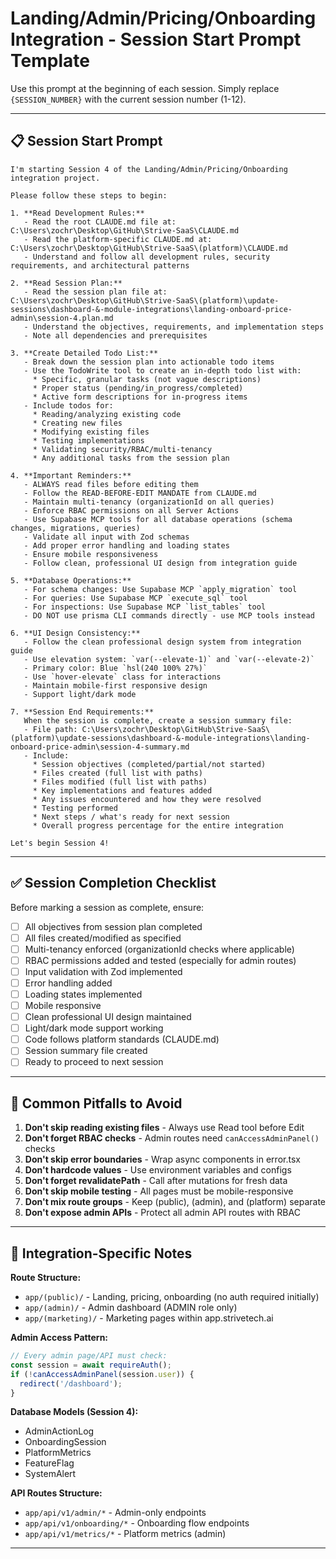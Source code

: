 # Landing/Admin/Pricing/Onboarding Integration - Session Start Prompt Template

Use this prompt at the beginning of each session. Simply replace `{SESSION_NUMBER}` with the current session number (1-12).

---

## 📋 Session Start Prompt

```
I'm starting Session 4 of the Landing/Admin/Pricing/Onboarding integration project.

Please follow these steps to begin:

1. **Read Development Rules:**
   - Read the root CLAUDE.md file at: C:\Users\zochr\Desktop\GitHub\Strive-SaaS\CLAUDE.md
   - Read the platform-specific CLAUDE.md at: C:\Users\zochr\Desktop\GitHub\Strive-SaaS\(platform)\CLAUDE.md
   - Understand and follow all development rules, security requirements, and architectural patterns

2. **Read Session Plan:**
   - Read the session plan file at: C:\Users\zochr\Desktop\GitHub\Strive-SaaS\(platform)\update-sessions\dashboard-&-module-integrations\landing-onboard-price-admin\session-4.plan.md
   - Understand the objectives, requirements, and implementation steps
   - Note all dependencies and prerequisites

3. **Create Detailed Todo List:**
   - Break down the session plan into actionable todo items
   - Use the TodoWrite tool to create an in-depth todo list with:
     * Specific, granular tasks (not vague descriptions)
     * Proper status (pending/in_progress/completed)
     * Active form descriptions for in-progress items
   - Include todos for:
     * Reading/analyzing existing code
     * Creating new files
     * Modifying existing files
     * Testing implementations
     * Validating security/RBAC/multi-tenancy
     * Any additional tasks from the session plan

4. **Important Reminders:**
   - ALWAYS read files before editing them
   - Follow the READ-BEFORE-EDIT MANDATE from CLAUDE.md
   - Maintain multi-tenancy (organizationId on all queries)
   - Enforce RBAC permissions on all Server Actions
   - Use Supabase MCP tools for all database operations (schema changes, migrations, queries)
   - Validate all input with Zod schemas
   - Add proper error handling and loading states
   - Ensure mobile responsiveness
   - Follow clean, professional UI design from integration guide

5. **Database Operations:**
   - For schema changes: Use Supabase MCP `apply_migration` tool
   - For queries: Use Supabase MCP `execute_sql` tool
   - For inspections: Use Supabase MCP `list_tables` tool
   - DO NOT use prisma CLI commands directly - use MCP tools instead

6. **UI Design Consistency:**
   - Follow the clean professional design system from integration guide
   - Use elevation system: `var(--elevate-1)` and `var(--elevate-2)`
   - Primary color: Blue `hsl(240 100% 27%)`
   - Use `hover-elevate` class for interactions
   - Maintain mobile-first responsive design
   - Support light/dark mode

7. **Session End Requirements:**
   When the session is complete, create a session summary file:
   - File path: C:\Users\zochr\Desktop\GitHub\Strive-SaaS\(platform)\update-sessions\dashboard-&-module-integrations\landing-onboard-price-admin\session-4-summary.md
   - Include:
     * Session objectives (completed/partial/not started)
     * Files created (full list with paths)
     * Files modified (full list with paths)
     * Key implementations and features added
     * Any issues encountered and how they were resolved
     * Testing performed
     * Next steps / what's ready for next session
     * Overall progress percentage for the entire integration

Let's begin Session 4!
```

---

## ✅ Session Completion Checklist

Before marking a session as complete, ensure:

- [ ] All objectives from session plan completed
- [ ] All files created/modified as specified
- [ ] Multi-tenancy enforced (organizationId checks where applicable)
- [ ] RBAC permissions added and tested (especially for admin routes)
- [ ] Input validation with Zod implemented
- [ ] Error handling added
- [ ] Loading states implemented
- [ ] Mobile responsive
- [ ] Clean professional UI design maintained
- [ ] Light/dark mode support working
- [ ] Code follows platform standards (CLAUDE.md)
- [ ] Session summary file created
- [ ] Ready to proceed to next session

---

## 🚨 Common Pitfalls to Avoid

1. **Don't skip reading existing files** - Always use Read tool before Edit
2. **Don't forget RBAC checks** - Admin routes need `canAccessAdminPanel()` checks
3. **Don't skip error boundaries** - Wrap async components in error.tsx
4. **Don't hardcode values** - Use environment variables and configs
5. **Don't forget revalidatePath** - Call after mutations for fresh data
6. **Don't skip mobile testing** - All pages must be mobile-responsive
7. **Don't mix route groups** - Keep (public), (admin), and (platform) separate
8. **Don't expose admin APIs** - Protect all admin API routes with RBAC

---

## 🎯 Integration-Specific Notes

**Route Structure:**
- `app/(public)/` - Landing, pricing, onboarding (no auth required initially)
- `app/(admin)/` - Admin dashboard (ADMIN role only)
- `app/(marketing)/` - Marketing pages within app.strivetech.ai

**Admin Access Pattern:**
```typescript
// Every admin page/API must check:
const session = await requireAuth();
if (!canAccessAdminPanel(session.user)) {
  redirect('/dashboard');
}
```

**Database Models (Session 4):**
- AdminActionLog
- OnboardingSession
- PlatformMetrics
- FeatureFlag
- SystemAlert

**API Routes Structure:**
- `app/api/v1/admin/*` - Admin-only endpoints
- `app/api/v1/onboarding/*` - Onboarding flow endpoints
- `app/api/v1/metrics/*` - Platform metrics (admin)

---
